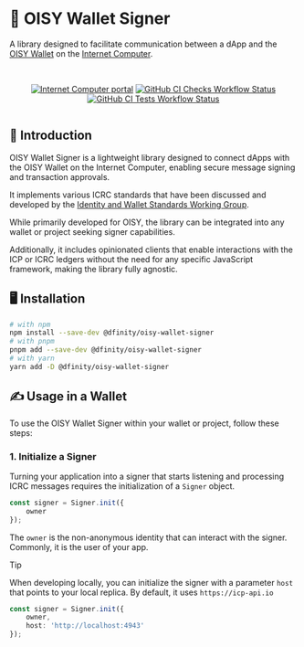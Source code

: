 # 👛 OISY Wallet Signer

A library designed to facilitate communication between a dApp and the [OISY Wallet](https://oisy.com) on the [Internet Computer](https://internetcomputer.org/).

<div align="center" style="display:flex;flex-direction:column;">
<br/>

[![Internet Computer portal](https://img.shields.io/badge/Internet-Computer-grey?logo=internet%20computer)](https://internetcomputer.org)
[![GitHub CI Checks Workflow Status](https://img.shields.io/github/actions/workflow/status/dfinity/oisy-wallet-signer/checks.yml?logo=github&label=CI%20checks)](https://github.com/dfinity/oisy-wallet-signer/actions/workflows/checks.yml)
[![GitHub CI Tests Workflow Status](https://img.shields.io/github/actions/workflow/status/dfinity/oisy-wallet-signer/tests.yml?logo=github&label=CI%20tests)](https://github.com/dfinity/oisy-wallet-signer/actions/workflows/tests.yml)

</div>

## 🚀 Introduction

OISY Wallet Signer is a lightweight library designed to connect dApps with the OISY Wallet on the Internet Computer, enabling secure message signing and transaction approvals.

It implements various ICRC standards that have been discussed and developed by the [Identity and Wallet Standards Working Group](https://github.com/dfinity/wg-identity-authentication/).

While primarily developed for OISY, the library can be integrated into any wallet or project seeking signer capabilities.

Additionally, it includes opinionated clients that enable interactions with the ICP or ICRC ledgers without the need for any specific JavaScript framework, making the library fully agnostic.

## 🖥️ Installation

```bash
# with npm
npm install --save-dev @dfinity/oisy-wallet-signer
# with pnpm
pnpm add --save-dev @dfinity/oisy-wallet-signer
# with yarn
yarn add -D @dfinity/oisy-wallet-signer
```

## ✍️ Usage in a Wallet

To use the OISY Wallet Signer within your wallet or project, follow these steps:

### 1. Initialize a Signer

Turning your application into a signer that starts listening and processing ICRC messages requires the initialization of a `Signer` object.

```typescript
const signer = Signer.init({
    owner
});
```

The `owner` is the non-anonymous identity that can interact with the signer. Commonly, it is the user of your app.

> [!TIP]
> When developing locally, you can initialize the signer with a parameter `host` that points to your local replica.
> By default, it uses `https://icp-api.io`

```typescript
const signer = Signer.init({
    owner,
    host: 'http://localhost:4943'
});
```




